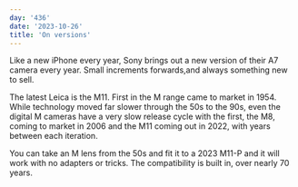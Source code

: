 ```yaml
---
day: '436'
date: '2023-10-26'
title: 'On versions'
---
```


Like a new iPhone every year, Sony brings out a new version of their A7 camera every year. Small increments forwards,and always something new to sell.

The latest Leica is the M11. First in the M range came to market in 1954. While technology moved far slower through the 50s to the 90s, even the digital M cameras have a very slow release cycle with the first, the M8, coming to market in 2006 and the M11 coming out in 2022, with years between each iteration.

You can take an M lens from the 50s and fit it to a 2023 M11-P and it will work with no adapters or tricks. The compatibility is built in, over nearly 70 years.
